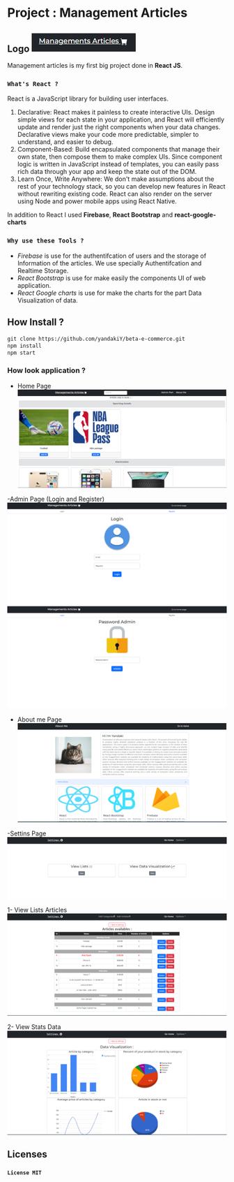 <!-- # Getting Started with Create React App

This project was bootstrapped with ![Create React App](https://github.com/facebook/create-react-app).

## Available Scripts

In the project directory, you can run:

### `npm start`

Runs the app in the development mode.\
Open ![http://localhost:3000](http://localhost:3000) to view it in your browser.

The page will reload when you make changes.\
You may also see any lint errors in the console.

### `npm test`

Launches the test runner in the interactive watch mode.\
See the section about ![running tests](https://facebook.github.io/create-react-app/docs/running-tests) for more information.

### `npm run build`

Builds the app for production to the `build` folder.\
It correctly bundles React in production mode and optimizes the build for the best performance.

The build is minified and the filenames include the hashes.\
Your app is ready to be deployed!

See the section about ![deployment](https://facebook.github.io/create-react-app/docs/deployment) for more information.

### `npm run eject`

**Note: this is a one-way operation. Once you `eject`, you can't go back!**

If you aren't satisfied with the build tool and configuration choices, you can `eject` at any time. This command will remove the single build dependency from your project.

Instead, it will copy all the configuration files and the transitive dependencies (webpack, Babel, ESLint, etc) right into your project so you have full control over them. All of the commands except `eject` will still work, but they will point to the copied scripts so you can tweak them. At this point you're on your own.

You don't have to ever use `eject`. The curated feature set is suitable for small and middle deployments, and you shouldn't feel obligated to use this feature. However we understand that this tool wouldn't be useful if you couldn't customize it when you are ready for it.

## Learn More

You can learn more in the ![Create React App documentation](https://facebook.github.io/create-react-app/docs/getting-started).

To learn React, check out the ![React documentation](https://reactjs.org/).

### Code Splitting

This section has moved here: ![https://facebook.github.io/create-react-app/docs/code-splitting](https://facebook.github.io/create-react-app/docs/code-splitting)

### Analyzing the Bundle Size

This section has moved here: ![https://facebook.github.io/create-react-app/docs/analyzing-the-bundle-size](https://facebook.github.io/create-react-app/docs/analyzing-the-bundle-size)

### Making a Progressive Web App

This section has moved here: ![https://facebook.github.io/create-react-app/docs/making-a-progressive-web-app](https://facebook.github.io/create-react-app/docs/making-a-progressive-web-app)

### Advanced Configuration

This section has moved here: ![https://facebook.github.io/create-react-app/docs/advanced-configuration](https://facebook.github.io/create-react-app/docs/advanced-configuration)

### Deployment

This section has moved here: ![https://facebook.github.io/create-react-app/docs/deployment](https://facebook.github.io/create-react-app/docs/deployment)

### `npm run build` fails to minify

This section has moved here: ![https://facebook.github.io/create-react-app/docs/troubleshooting#npm-run-build-fails-to-minify](https://facebook.github.io/create-react-app/docs/troubleshooting#npm-run-build-fails-to-minify) -->

# Project : Management Articles
## Logo  ![Logo](/assets/logo.PNG)

Management articles is my first big project done in **React JS**.

### `What's React ?` 
React is a JavaScript library for building user interfaces.

1. Declarative: React makes it painless to create interactive UIs. Design simple views for each state in your application, and React will efficiently update and render just the right components when your data changes. Declarative views make your code more predictable, simpler to understand, and easier to debug.
2. Component-Based: Build encapsulated components that manage their own state, then compose them to make complex UIs. Since component logic is written in JavaScript instead of templates, you can easily pass rich data through your app and keep the state out of the DOM.
3. Learn Once, Write Anywhere: We don't make assumptions about the rest of your technology stack, so you can develop new features in React without rewriting existing code. React can also render on the server using Node and power mobile apps using React Native.


In addition to React I used **Firebase**, **React Bootstrap** and **react-google-charts**

### `Why use these Tools ?`
* *Firebase* is use for the authentifcation of users and the storage of Information of the articles. We use specially Authentifcation and Realtime Storage.
* *React Bootstrap* is use for make easily the components UI of web application.
* *React Google charts* is use for make the charts for the part Data Visualization of data.

## How Install ?

```
git clone https://github.com/yandakiY/beta-e-commerce.git
npm install
npm start
```

### How look application ?

- Home Page
![Home page](/assets/home.PNG)

-Admin Page (Login and Register)
![Admin Page](/assets/Auth.PNG)
![Admin Page](/assets/Auth_.PNG)

- About me Page
![About me](/assets/AboutMe.PNG)

-Settins Page
![Settings Page](/assets/settings.PNG)

1- View Lists Articles 
![View Lists Articles](/assets/settings_Lists.PNG)

2- View Stats Data 
![View Lists Articles](/assets/settings_Stats.PNG)

## Licenses

#### `License MIT`